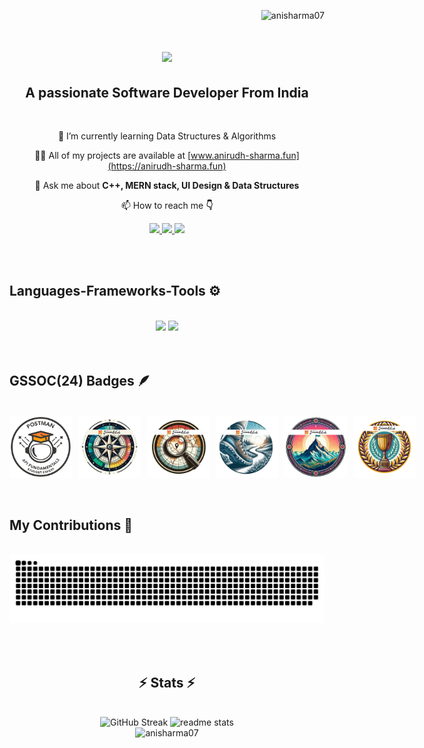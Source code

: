 <p align="right"> <img src="https://komarev.com/ghpvc/?username=anisharma07&label=Profile%20views&color=238636&style=flat" alt="anisharma07" /> </p>
<h1 align="center">
    <img src="https://readme-typing-svg.herokuapp.com/?font=Righteous&size=35&center=true&vCenter=true&color=45F700&width=500&height=70&duration=4000&lines=Hi+There!+👋;+I'm+Anirudh+Sharma!;" />
</h1>
<h2 align="center">A passionate Software Developer From India</h2>
<br/>
<div align="center">
  
🌱 I’m currently learning Data Structures & Algorithms


👨‍💻 All of my projects are available at [www.anirudh-sharma.fun](https://anirudh-sharma.fun)


💬 Ask me about **C++, MERN stack, UI Design & Data Structures**


📫 How to reach me **👇**
</div>
<div align="center"> 
  <a href="mailto:anis42390@gmail.com">
    <img src="https://img.shields.io/badge/Gmail-333333?style=for-the-badge&logo=gmail&logoColor=red" />
  </a>
  <a href="https://www.linkedin.com/in/anirudh-sharma-58ba29256" target="_blank">
    <img src="https://img.shields.io/badge/LinkedIn-0077B5?style=for-the-badge&logo=linkedin&logoColor=white" target="_blank" />
  </a>
  <a href="https://anirudh-sharma.fun" target="_blank">
     <img src="https://img.shields.io/badge/Portfolio-FF5722?style=for-the-badge&logo=todoist&logoColor=white" target="_blank" /> <!-- sqlite, safari, google-chrome are other good icon options -->
  </a>
</div>

<p align="left">
</p>
<br/><br/>

## Languages-Frameworks-Tools ⚙️
  <br>

<div align="center">
    <img src="https://skillicons.dev/icons?i=react,nextjs,html,css,vscode,github,figma,tailwind,git" />
    <img src="https://skillicons.dev/icons?i=nodejs,javascript,typescript,express,firebase,mongodb,c,cpp,photoshop,illustrator" /><br>
</div>
<br/><br/>

## GSSOC(24) Badges 🪶
  <br>

<div style='display:flex; align-items:center; gap: 10px;' align='center'>
<img src="https://raw.githubusercontent.com/girlscript/gssoc-website-new/main/public/badges/postman.png" width="100px" height="100px" />
  <img src="https://github.com/girlscript/gssoc-website-new/blob/main/public/badges/1.png" width="100px" height="100px" />
  <img src="https://github.com/girlscript/gssoc-website-new/blob/main/public/badges/2.png" width="100px" height="100px" />
  <img src="https://github.com/girlscript/gssoc-website-new/blob/main/public/badges/3.png" width="100px" height="100px" />
  <img src="https://github.com/girlscript/gssoc-website-new/blob/main/public/badges/4.png" width="100px" height="100px" />
  <img src="https://github.com/girlscript/gssoc-website-new/blob/main/public/badges/5.png" width="100px" height="100px" />
</div>
<br/><br/>
    
  ## My Contributions 🐍
<div align="center">
  <br>
  <img alt="snake eating my contributions" src="https://raw.githubusercontent.com/anisharma07/anisharma07/output/github-contribution-grid-snake-dark.svg" />
  
  <br/><br/>
</div>


<h2 align="center">⚡ Stats ⚡</h2>
<br>
<div align=center>
  <img src="https://streak-stats.demolab.com?user=anisharma07&theme=react&hide_border=false&border_radius=6" alt="GitHub Streak" />
    <img width=390 src="https://github-readme-stats.vercel.app/api?username=anisharma07&show_icons=true&theme=react&rank_icon=github&border_radius=10" alt="readme stats" />
  <br/>
  <img src="https://github-readme-stats.vercel.app/api/top-langs?username=anisharma07&hide=HTML&langs_count=8&layout=compact&theme=react&border_radius=10&size_weight=0.5&count_weight=0.5&exclude_repo=github-readme-stats" alt="anisharma07" />
</div>

<br/><br/>
